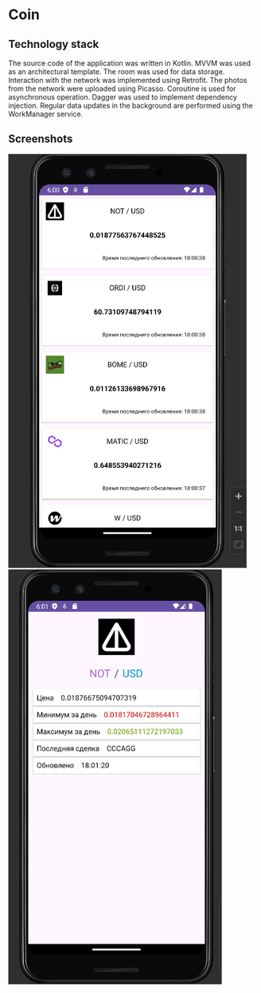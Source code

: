 # Coin
## Technology stack
The source code of the application was written in Kotlin. MVVM was used as an architectural template. The room was used for data storage. Interaction with the network was implemented using Retrofit. The photos from the network were uploaded using Picasso. Coroutine is used for asynchronous operation. Dagger was used to implement dependency injection. Regular data updates in the background are performed using the WorkManager service.
## Screenshots
![](Screenshots/CoinList.png)
![](Screenshots/CoinInfo.png)